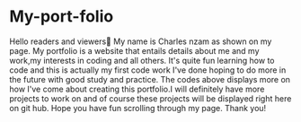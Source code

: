 # My-port-folio
Hello readers and viewers👋
My name is Charles nzam as shown on my page.
My portfolio is a website that entails details about me and my work,my interests in coding and all others.
It's quite fun learning how to code and this is actually my first code work I've done hoping to do more in the future with good study and practice.
The codes above displays more on how I've come about creating this portfolio.I will definitely have more projects to work on and of course these projects will be displayed right here on git hub.
Hope you have fun scrolling through my page.
Thank you!
